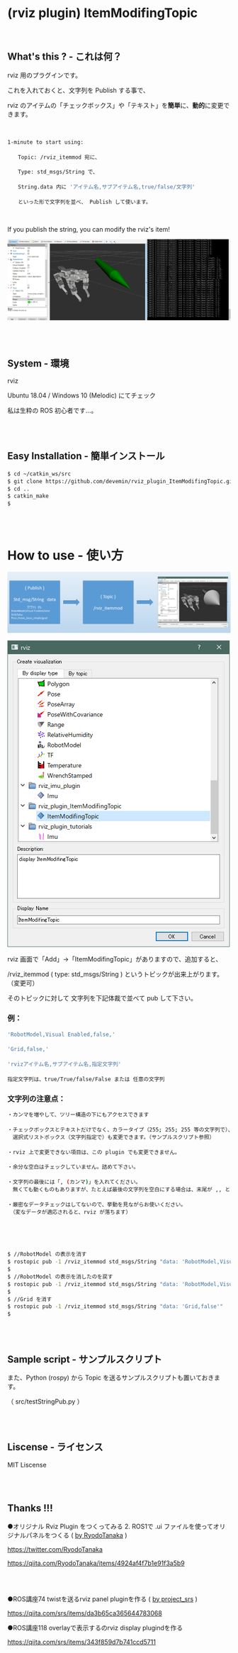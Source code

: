 # (rviz plugin) ItemModifingTopic

<br>

## What's this ? - これは何？

rviz 用のプラグインです。

これを入れておくと、文字列を Publish する事で、

rviz のアイテムの「チェックボックス」や「テキスト」を**簡単**に、**動的**に変更できます。

<br>

```bash
1-minute to start using:

　　Topic: /rviz_itemmod 宛に、

　　Type: std_msgs/String で、

　　String.data 内に 'アイテム名,サブアイテム名,true/false/文字列'

　　といった形で文字列を並べ、 Publish して使います。

```

<br>

If you publish the string, you can modify the rviz's item!


![rec image](image/rec.gif)

<br>
<br>

## System - 環境

rviz

Ubuntu 18.04 / Windows 10 (Melodic) にてチェック

私は生粋の ROS 初心者です…。

<br>
<br>

## Easy Installation - 簡単インストール

```bash
$ cd ~/catkin_ws/src
$ git clone https://github.com/devemin/rviz_plugin_ItemModifingTopic.git
$ cd ..
$ catkin_make
$ 
```

<br>
<br>

# How to use - 使い方

![abstract image](image/abstract.png)

![add image](image/pic_add.png)

rviz 画面で「Add」->「ItemModifingTopic」がありますので、追加すると、

/rviz_itemmod ( type: std_msgs/String ) というトピックが出来上がります。（変更可）

そのトピックに対して 文字列を下記体裁で並べて pub して下さい。

### 例：

```bash
'RobotModel,Visual Enabled,false,'

'Grid,false,'

'rvizアイテム名,サブアイテム名,指定文字列'

指定文字列は、true/True/false/False または 任意の文字列

```

### 文字列の注意点：

```bash
・カンマを増やして、ツリー構造の下にもアクセスできます

・チェックボックスとテキストだけでなく、カラータイプ（255; 255; 255 等の文字列で）、
　選択式リストボックス（文字列指定で）も変更できます。（サンプルスクリプト参照）

・rviz 上で変更できない項目は、この plugin でも変更できません。

・余分な空白はチェックしていません。詰めて下さい。

・文字列の最後には「, (カンマ)」を入れてください。
　無くても動くものもありますが、たとえば最後の文字列を空白にする場合は、末尾が ,, とカンマを２個続けます。

・厳密なデータチェックはしてないので、挙動を見ながらお使いください。
　（変なデータが適応されると、rviz が落ちます）
 
```

<br>
<br>

```bash
$ //RobotModel の表示を消す
$ rostopic pub -1 /rviz_itemmod std_msgs/String "data: 'RobotModel,Visual Enabled,false'" 
$ 
$ //RobotModel の表示を消したのを戻す
$ rostopic pub -1 /rviz_itemmod std_msgs/String "data: 'RobotModel,Visual Enabled,true'" 
$ 
$ //Grid を消す
$ rostopic pub -1 /rviz_itemmod std_msgs/String "data: 'Grid,false'" 
$ 
```

<br>
<br>

## Sample script - サンプルスクリプト

また、Python (rospy) から Topic を送るサンプルスクリプトも置いておきます。

（ src/testStringPub.py ）


<br>
<br>

## Liscense - ライセンス

MIT Liscense

<br>
<br>

## Thanks !!!

●オリジナル Rviz Plugin をつくってみる 2. ROS1で .ui ファイルを使ってオリジナルパネルをつくる ( [by RyodoTanaka](https://twitter.com/RyodoTanaka) )

https://twitter.com/RyodoTanaka

https://qiita.com/RyodoTanaka/items/4924af4f7b1e91f3a5b9

<br>
<br>

●ROS講座74 twistを送るrviz panel pluginを作る ( [by project_srs](https://qiita.com/srs) )

https://qiita.com/srs/items/da3b65ca365644783068

●ROS講座118 overlayで表示するのrviz display plugindを作る

https://qiita.com/srs/items/343f859d7b741ccd5711
